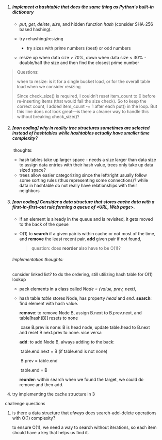 1. ##### implement a hashtable that does the same thing as Python's built-in dictionary

   - *put*, *get*, *delete*, *size*, and hidden function *hash* (consider SHA-256 based hashing). 

   - try rehashing/resizing

     - try sizes with prime numbers (best) or odd numbers
     
   - resize up when data size > 70%, down when data size < 30%  - double/half the size and then find the closest prime number


> Questions: 
>
> when to resize: is it for a single bucket load, or for the overall table load when we consider resizing
>
> Since check_size() is required, I couldn’t reset item_count to 0 before re-inserting items (that would fail the size check). So to keep the correct count, I added item_count -= 1 after each put() in the loop. But this line does not look great—is there a cleaner way to handle this without breaking check_size()? 


2. ##### [non coding] why in reality tree structures sometimes are selected instead of hashtables while hashtables actually have smaller time complexity? 

   ​	thoughts: 

   - hash tables take up larger space - needs a size larger than data size to assign data entries with their hash value, trees only take up data sized space? 
   - trees allow easier categorizing since the left/right usually follow some sorting rules (thus representing some connections)? while data in hashtable do not really have relationships with their neighbors

   

3. ##### [non coding] Consider a data structure that stores cache data with a first-in-first-out rule forming a queue of <URL, Web page>. 

   - If an element is already in the queue and is revisited, it gets moved to the back of the queue

   - O(1) to **search** if a given pair is within cache or not most of the time, and **remove** the least recent pair, **add** given pair if not found, 

     > question: does **reorder** also have to be O(1)? 

   ###### 	Implementation thoughts: 

   consider linked list? to do the ordering, still utilizing hash table for O(1) lookup

   - pack elements in a class called *Node = (value, prev, next)*, 

   - hash table *table* stores Node, has property *head* and *end*. **search**: find element with hash value. 

     **remove**: to remove Node B, assign B.next to B.prev.next, and table[hash(B)] resets to none

     ​	case B.prev is none: B is head node, update table.head to 	B.next and reset B.next.prev to none. vice versa

     **add**: to add Node B, always adding to the back: 

     ​	table.end.next = B (if table.end is not none)

     ​	B.prev = table.end

     ​	table.end = B 

     **reorder**: within search when we found the target, we could do remove and then add. 

4. try implementing the cache structure in 3

challenge questions

1. is there a data structure that *always* does search-add-delete operations with O(1) complexity? 

   to ensure O(1), we need a way to search without iterations, so each item should have a key that helps us find it. 

